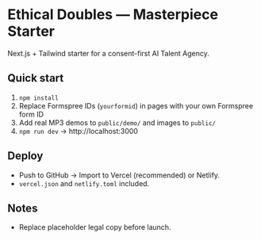 # Ethical Doubles — Masterpiece Starter

Next.js + Tailwind starter for a consent-first AI Talent Agency.

## Quick start
1. `npm install`
2. Replace Formspree IDs (`yourformid`) in pages with your own Formspree form ID
3. Add real MP3 demos to `public/demo/` and images to `public/`
4. `npm run dev` → http://localhost:3000

## Deploy
- Push to GitHub → Import to Vercel (recommended) or Netlify.
- `vercel.json` and `netlify.toml` included.

## Notes
- Replace placeholder legal copy before launch.

